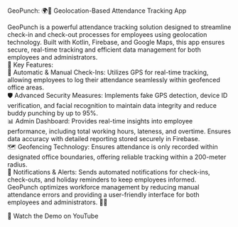 GeoPunch: 🌍📍 Geolocation-Based Attendance Tracking App       

GeoPunch is a powerful attendance tracking solution designed to streamline check-in and check-out processes for employees using geolocation technology. Built with Kotlin, Firebase, and Google Maps, this app ensures secure, real-time tracking and efficient data management for both employees and administrators.     
🔑 Key Features:       
🚀 Automatic & Manual Check-Ins: Utilizes GPS for real-time tracking, allowing employees to log their attendance seamlessly within geofenced office areas.     
🛡️ Advanced Security Measures: Implements fake GPS detection, device ID verification, and facial recognition to maintain data integrity and reduce buddy punching by up to 95%.      
📊 Admin Dashboard: Provides real-time insights into employee performance, including total working hours, lateness, and overtime. Ensures data accuracy with detailed reporting stored securely in Firebase.     
🗺️ Geofencing Technology: Ensures attendance is only recorded within designated office boundaries, offering reliable tracking within a 200-meter radius.     
🔔 Notifications & Alerts: Sends automated notifications for check-ins, check-outs, and holiday reminders to keep employees informed.        
GeoPunch optimizes workforce management by reducing manual attendance errors and providing a user-friendly interface for both employees and administrators. 🤝✨       
   
🎥 Watch the Demo on YouTube  


